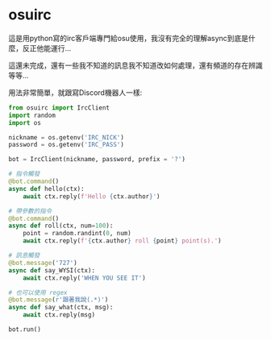 # osuirc

這是用python寫的irc客戶端專門給osu使用，我沒有完全的理解async到底是什麼，反正他能運行...

這還未完成，還有一些我不知道的訊息我不知道改如何處理，還有頻道的存在辨識等等...

用法非常簡單，就跟寫Discord機器人一樣:

```py
from osuirc import IrcClient
import random
import os

nickname = os.getenv('IRC_NICK')
password = os.getenv('IRC_PASS')

bot = IrcClient(nickname, password, prefix = '?')

# 指令觸發
@bot.command()
async def hello(ctx):
    await ctx.reply(f'Hello {ctx.author}')

# 帶參數的指令
@bot.command()
async def roll(ctx, num=100):
    point = random.randint(0, num)
    await ctx.reply(f'{ctx.author} roll {point} point(s).')

# 訊息觸發
@bot.message('727')
async def say_WYSI(ctx):
    await ctx.reply('WHEN YOU SEE IT')

# 也可以使用 regex
@bot.message(r'跟著我說(.*)')
async def say_what(ctx, msg):
    await ctx.reply(msg)

bot.run()
```